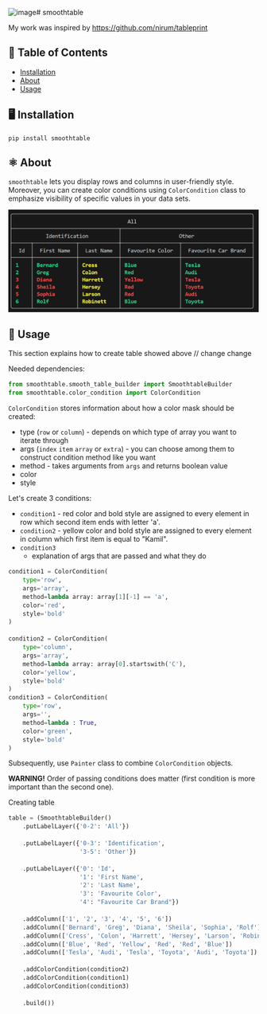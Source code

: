 <img width="538" alt="image" src="https://github.com/user-attachments/assets/62819fb5-62ca-49cc-8482-2c9f5f4c3a8c" /># smoothtable

My work was inspired by https://github.com/nirum/tableprint 

## 🔎 Table of Contents
-   [Installation](#%EF%B8%8F-installation)
-   [About](#%EF%B8%8F-about)
-   [Usage](#-usage)

## 🖥️ Installation
```
pip install smoothtable
```

## ⚛️ About 
`smoothtable` lets you display rows and columns in user-friendly style. 
Moreover, you can create color conditions using `ColorCondition` class to 
emphasize visibility of specific values in your data sets.

![Example output](https://github.com/kamillenczewski/smoothtable/blob/main/example.png)

## 🏃 Usage

This section explains how to create table showed above // change change

Needed dependencies:

```python
from smoothtable.smooth_table_builder import SmoothtableBuilder
from smoothtable.color_condition import ColorCondition
```

`ColorCondition` stores information about how a color mask should be created:
- type (`row` or `column`) - depends on which type of array you want to iterate through
- args (`index` `item` `array` or `extra`) - you can choose among them to construct condition method like you want
- method - takes arguments from `args` and returns boolean value
- color
- style

Let's create 3 conditions:
- `condition1` - red color and bold style are assigned to every element in row which second item ends with letter 'a'.
- `condition2` - yellow color and bold style are assigned to every element in column which first item is equal to "Kamil".
- `condition3`
    - explanation of args that are passed and what they do

```python
condition1 = ColorCondition(
    type='row',
    args='array',
    method=lambda array: array[1][-1] == 'a',
    color='red',
    style='bold'
)

condition2 = ColorCondition(
    type='column',
    args='array',
    method=lambda array: array[0].startswith('C'),
    color='yellow',
    style='bold'
)
condition3 = ColorCondition(
    type='row',
    args='',
    method=lambda : True,
    color='green',
    style='bold'
)
```
Subsequently, use `Painter` class to combine `ColorCondition` objects.

**WARNING!** Order of passing conditions does matter (first condition is more important than the second one).


Creating table

```python
table = (SmoothtableBuilder()
    .putLabelLayer({'0-2': 'All'})

    .putLabelLayer({'0-3': 'Identification', 
                    '3-5': 'Other'})
                    
    .putLabelLayer({'0': 'Id', 
                    '1': 'First Name', 
                    '2': 'Last Name', 
                    '3': 'Favourite Color', 
                    '4': "Favourite Car Brand"})

    .addColumn(['1', '2', '3', '4', '5', '6'])
    .addColumn(['Bernard', 'Greg', 'Diana', 'Sheila', 'Sophia', 'Rolf'])
    .addColumn(['Cress', 'Colon', 'Harrett', 'Hersey', 'Larson', 'Robinett'])
    .addColumn(['Blue', 'Red', 'Yellow', 'Red', 'Red', 'Blue'])
    .addColumn(['Tesla', 'Audi', 'Tesla', 'Toyota', 'Audi', 'Toyota'])

    .addColorCondition(condition2)
    .addColorCondition(condition1)
    .addColorCondition(condition3)

    .build())
```
